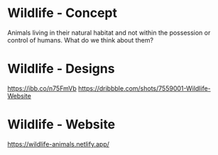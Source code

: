 # Wildlife - Concept
Animals living in their natural habitat and not within the possession or control of humans. What do we think about them?

# Wildlife - Designs

https://ibb.co/n75FmVb
https://dribbble.com/shots/7559001-Wildlife-Website

# Wildlife - Website
https://wildlife-animals.netlify.app/
